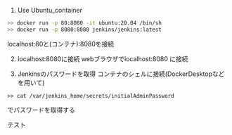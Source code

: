 1. Use Ubuntu_container
```sh 
>> docker run -p 80:8080 -it ubuntu:20.04 /bin/sh
>> docker run -p 8080:8080 jenkins/jenkins:latest
```
localhost:80と(コンテナ):8080を接続

2. localhost:8080に接続
webブラウザでlocalhost:8080
に接続

3. Jenkinsのパスワードを取得
コンテナのシェルに接続(DockerDesktopなどを用いて)
```
>> cat /var/jenkins_home/secrets/initialAdminPassword
```
でパスワードを取得する

テスト